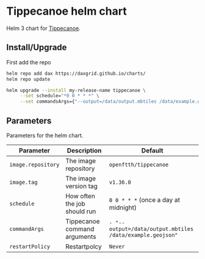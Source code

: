 # Tippecanoe helm chart

Helm 3 chart for [Tippecanoe](https://github.com/mapbox/tippecanoe).

## Install/Upgrade

First add the repo
```sh
helm repo add dax https://daxgrid.github.io/charts/
helm repo update
```

```sh
helm upgrade --install my-release-name tippecanoe \
     --set schedule="*0 0 * * *" \
     --set commandsArgs={"--output=/data/output.mbtiles /data/example.geojson"}
```

## Parameters
Parameters for the helm chart.

| Parameter          | Description                  | Default                                                   |
|--------------------|------------------------------|-----------------------------------------------------------|
| `image.repository` | The image repository         | `openftth/tippecanoe`                                     |
| `image.tag`        | The image version tag        | `v1.36.0`                                                 |
| `schedule`         | How often the job should run | `0 0 * * *` (once a day at midnight)                      |
| `commandArgs`      | Tippecanoe command arguments | `- "--output=/data/output.mbtiles /data/example.geojson"` |
| `restartPolicy`    | Restartpolcy                 | `Never`                                                   |
